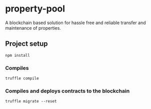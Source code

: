 # property-pool

A blockchain based solution for hassle free and reliable transfer and maintenance of properties.

## Project setup

```
npm install
```

### Compiles

```
truffle compile
```

### Compiles and deploys contracts to the blockchain

```
truffle migrate --reset
```
